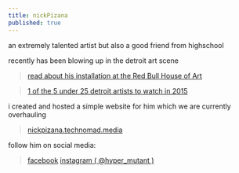 ```yaml
---
title: nickPizana
published: true
---
```

an extremely talented artist 
but also a good friend from highschool

recently has been blowing up in the detroit art scene  

> [read about his installation at the Red Bull House of Art](http://www.redbull.com/us/en/stories/1331690125340/nick-pizana-at-red-bull-house-of-art)

> [1 of the 5 under 25 detroit artists to watch in 2015](http://www.examiner.com/list/5-detroit-artists-25-or-under-to-watch-2015)

i created and hosted a simple website for him
which we are currently overhauling 

> [nickpizana.technomad.media](nickpizana.technomad.media)

follow him on social media:

> [facebook](https://www.facebook.com/nickypistheman)
> [instagram ( @hyper_mutant ) ](instagram.com/hyper_mutant)